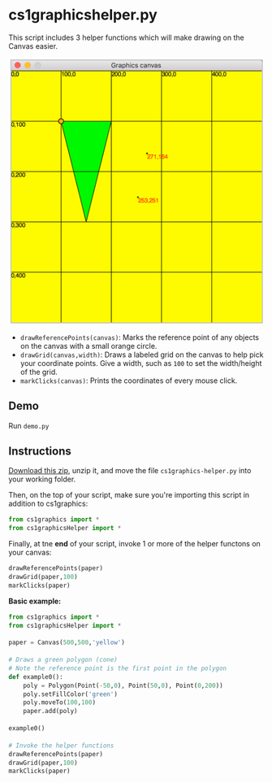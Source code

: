# cs1graphicshelper.py

This script includes 3 helper functions which will make drawing on the Canvas easier.

<img src='screenshot.png' alt='Screenshot of cs1graphicshelper'>

+ `drawReferencePoints(canvas)`: Marks the reference point of any objects on the canvas with a small orange circle.
+ `drawGrid(canvas,width)`: Draws a labeled grid on the canvas to help pick your coordinate points. Give a width, such as `100` to set the width/height of the grid.
+ `markClicks(canvas)`: Prints the coordinates of every mouse click.

## Demo

Run `demo.py`

## Instructions

[Download this zip](https://github.com/susanBuck/cs1graphics-helper/archive/master.zip), unzip it, and move the file `cs1graphics-helper.py` into your working folder.

Then, on the top of your script, make sure you're importing this script in addition to cs1graphics:

```py
from cs1graphics import *
from cs1graphicsHelper import *
```

Finally, at tne __end__ of your script, invoke 1 or more of the helper functons on your canvas:

```py
drawReferencePoints(paper)
drawGrid(paper,100)
markClicks(paper)
```

__Basic example:__

```py
from cs1graphics import *
from cs1graphicsHelper import *

paper = Canvas(500,500,'yellow')

# Draws a green polygon (cone)
# Note the reference point is the first point in the polygon
def example0():
    poly = Polygon(Point(-50,0), Point(50,0), Point(0,200))
    poly.setFillColor('green')
    poly.moveTo(100,100)
    paper.add(poly)

example0()

# Invoke the helper functions
drawReferencePoints(paper)
drawGrid(paper,100)
markClicks(paper)
```


